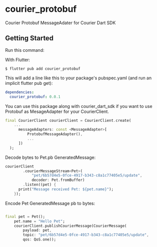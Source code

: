 # courier_protobuf

Courier Protobuf MessageAdater for Courier Dart SDK

## Getting Started

Run this command:

With Flutter:

```shell
$ flutter pub add courier_protobuf
```

This will add a line like this to your package's pubspec.yaml (and run an implicit flutter pub get):

```yaml
dependencies:
  courier_protobuf: 0.0.1
```

You can use this package along with courier_dart_sdk if you want to use Protobuf as MesageAdapter for your CourierClient. 

```dart
final CourierClient courierClient = CourierClient.create(
    ...
      messageAdapters: const <MessageAdapter>[
          ProtobufMessageAdapter(),
          ...
      ])
  );
```

Decode bytes to Pet.pb GeneratedMessage:

```dart
courierClient
        .courierMessageStream<Pet>(
            "pet/6b57d4e5-0fce-4917-b343-c8a1c77405e5/update",
            decoder: Pet.fromBuffer)
        .listen((pet) {
      print("Message received Pet: ${pet.name}");
    });
```

Encode Pet GeneratedMessage pb to bytes:

```dart

final pet = Pet();
    pet.name = "Hello Pet";
    courierClient.publishCourierMessage(CourierMessage(
        payload: pet,
        topic: "pet/6b57d4e5-0fce-4917-b343-c8a1c77405e5/update",
        qos: QoS.one));
```